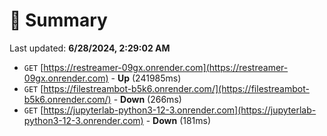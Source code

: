 # 📖 Summary
Last updated: **6/28/2024, 2:29:02 AM**

- `GET` [https://restreamer-09gx.onrender.com](https://restreamer-09gx.onrender.com) - **Up** (241985ms)
- `GET` [https://filestreambot-b5k6.onrender.com/](https://filestreambot-b5k6.onrender.com/) - **Down** (266ms)
- `GET` [https://jupyterlab-python3-12-3.onrender.com](https://jupyterlab-python3-12-3.onrender.com) - **Down** (181ms)

